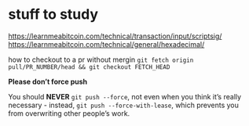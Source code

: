 # stuff to study
https://learnmeabitcoin.com/technical/transaction/input/scriptsig/
https://learnmeabitcoin.com/technical/general/hexadecimal/


how to checkout to a pr without mergin `git fetch origin pull/PR_NUMBER/head && git checkout FETCH_HEAD`

**Please don’t force push**

You should **NEVER** `git push --force`, not even when you think it’s really necessary - instead, `git push --force-with-lease`, which prevents you from overwriting other people’s work.